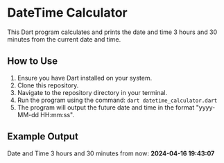 # DateTime Calculator

This Dart program calculates and prints the date and time 3 hours and 30 minutes from the current date and time.

## How to Use

1. Ensure you have Dart installed on your system.
2. Clone this repository.
3. Navigate to the repository directory in your terminal.
4. Run the program using the command: `dart datetime_calculator.dart`
5. The program will output the future date and time in the format "yyyy-MM-dd HH:mm:ss".

## Example Output

Date and Time 3 hours and 30 minutes from now: **2024-04-16 19:43:07**
